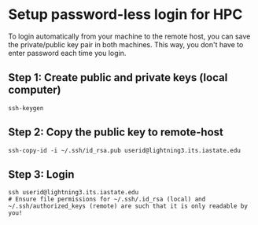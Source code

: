 # Setup password-less login for HPC

To login automatically from your machine to the remote host, you can save the private/public key pair in both machines. This way, you don't have to enter password each time you login.

## Step 1: Create public and private keys (local computer) </h3>

```
ssh-keygen
```

## Step 2: Copy the public key to remote-host </h3>

```
ssh-copy-id -i ~/.ssh/id_rsa.pub userid@lightning3.its.iastate.edu
```

## Step 3: Login  </h3>

```
ssh userid@lightning3.its.iastate.edu
# Ensure file permissions for ~/.ssh/.id_rsa (local) and ~/.ssh/authorized_keys (remote) are such that it is only readable by you! 
```
